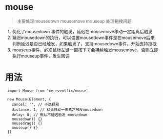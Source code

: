 # mouse
> 主要处理mousedown mousemove mouseup 处理拖拽问题

1. 优化了mousedown 事件的触发，延迟在mousemove移动一定距离后触发
2. 延迟mousedown的执行，可以设置mousedown事件是在mousemove后来判断延迟是否已经触发，如果触发了，支持mousedown事件，开始支持拖拽
3. mouseup事件，必须鼠标左键一直按下才会持续触发mousemove，否则立即执行mouseup事件，发生回调

# 用法
```
 import Mouse from 'ce-eventfix/mouse'

 new Mouse(Element, {
   cancel: '', // 子选择器
   distance: 1, // 默认移动一像素才触发mousedown
   delay: 0, // 默认不延迟触发 mousedown
   mousedown() {}
   mousedrag() {}
   mouseup() {}
 })
```
